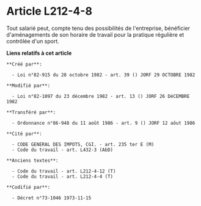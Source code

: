 # Article L212-4-8

Tout salarié peut, compte tenu des possibilités de l'entreprise, bénéficier d'aménagements de son horaire de travail pour la
pratique régulière et contrôlée d'un sport.

**Liens relatifs à cet article**

	**Créé par**:

	  - Loi n°82-915 du 28 octobre 1982 - art. 39 () JORF 29 OCTOBRE 1982

	**Modifié par**:

	  - Loi n°82-1097 du 23 décembre 1982 - art. 13 () JORF 26 DéCEMBRE 1982

	**Transféré par**:

	  - Ordonnance n°86-948 du 11 août 1986 - art. 9 () JORF 12 aôut 1986

	**Cité par**:

	  - CODE GENERAL DES IMPOTS, CGI. - art. 235 ter E (M)
	  - Code du travail - art. L432-3 (AbD)

	**Anciens textes**:

	  - Code du travail - art. L212-4-12 (T)
	  - Code du travail - art. L212-4-4 (T)

	**Codifié par**:

	  - Décret n°73-1046 1973-11-15
